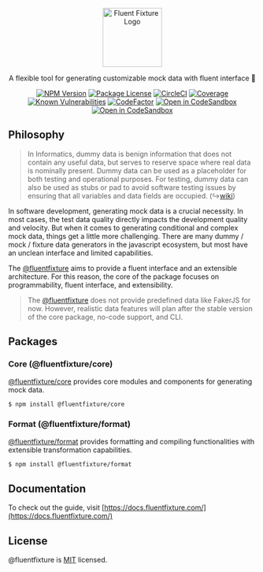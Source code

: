 <p align="center">
  <a href="https://github.com/fluentfixture" target="blank"><img src="https://i.imgur.com/qLGGhTh.jpg" width="120" alt="Fluent Fixture Logo" /></a>
</p>

<p align="center">A flexible tool for generating customizable mock data with fluent interface 🚀</p>

<p align="center">
  <a href="https://www.npmjs.com/package/@fluentfixture/core" target="_blank"><img src="https://img.shields.io/npm/v/@fluentfixture/core.svg" alt="NPM Version"/></a>
  <a href="https://www.npmjs.com/package/@fluentfixture/core" target="_blank"><img src="https://img.shields.io/npm/l/@fluentfixture/core.svg" alt="Package License" /></a>
  <a href="https://dl.circleci.com/status-badge/redirect/gh/fluentfixture/fluentfixture/tree/main" target="_blank"><img src="https://dl.circleci.com/status-badge/img/gh/fluentfixture/fluentfixture/tree/main.svg?style=svg" alt="CircleCI" /></a>
  <a href="https://coveralls.io/github/fluentfixture/fluentfixture?branch=main" target="_blank"><img src="https://coveralls.io/repos/github/fluentfixture/fluentfixture/badge.svg?branch=main#9" alt="Coverage" /></a>
  <a href="https://snyk.io/test/github/fluentfixture/fluentfixture" target="_blank"><img src="https://snyk.io/test/github/fluentfixture/fluentfixture/badge.svg" alt="Known Vulnerabilities"/></a>
  <a href="https://www.codefactor.io/repository/github/fluentfixture/fluentfixture" target="_blank"><img src="https://www.codefactor.io/repository/github/fluentfixture/fluentfixture/badge" alt="CodeFactor"/></a>
  <a href="https://codesandbox.io/s/github/fluentfixture/fluentfixture/tree/main/sample/02-core" target="_blank"><img src="https://img.shields.io/badge/Open%20in-CodeSandbox-blue?style=flat-square&logo=codesandbox" alt="Open in CodeSandbox"/></a>
  <a href="https://docs.fluentfixture.com" target="_blank"><img src="https://img.shields.io/badge/Open%20in-GitBook-yellow?style=flat-square&logo=gitbook" alt="Open in CodeSandbox"/></a>
</p>

## Philosophy

> In Informatics, dummy data is benign information that does not contain any useful data, but serves to reserve space where real data is nominally present.
> Dummy data can be used as a placeholder for both testing and operational purposes.
> For testing, dummy data can also be used as stubs or pad to avoid software testing issues by ensuring that all variables and data fields are occupied. (↪[wiki](https://en.wikipedia.org/wiki/Dummy_data))

In software development, generating mock data is a crucial necessity. In most cases, the test data quality directly impacts the development quality and velocity.
But when it comes to generating conditional and complex mock data, things get a little more challenging. There are many dummy / mock / fixture data generators in the javascript ecosystem,
but most have an unclean interface and limited capabilities.

The [@fluentfixture][fluentfixture] aims to provide a fluent interface and an extensible architecture.
For this reason, the core of the package focuses on programmability, fluent interface, and extensibility.

> The [@fluentfixture][fluentfixture] does not provide predefined data like FakerJS for now. However, realistic data features will plan after the stable version of the core package, no-code support, and CLI.

## Packages


### Core (@fluentfixture/core)

[@fluentfixture/core][fluentfixture-core] provides core modules and components for generating mock data.

```bash
$ npm install @fluentfixture/core
```

### Format (@fluentfixture/format)

[@fluentfixture/format][fluentfixture-format] provides formatting and compiling functionalities with extensible transformation capabilities.

```bash
$ npm install @fluentfixture/format
```

## Documentation

To check out the guide, visit [https://docs.fluentfixture.com/](https://docs.fluentfixture.com/)

## License

@fluentfixture is [MIT](https://github.com/fluentfixture/fluentfixture/blob/main/LICENSE) licensed.

[fluentfixture]: https://github.com/fluentfixture
[fluentfixture-core]: https://github.com/fluentfixture/fluentfixture/tree/main/packages/core
[fluentfixture-format]: https://github.com/fluentfixture/fluentfixture/tree/main/packages/format
